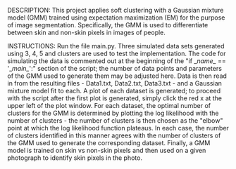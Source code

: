 DESCRIPTION: This project applies soft clustering with a Gaussian mixture model (GMM) trained using expectation maximization (EM) for the purpose of image segmentation. Specifically, the GMM is used to differentiate between skin and non-skin pixels in images of people. 

INSTRUCTIONS: Run the file main.py. Three simulated data sets generated using 3, 4, 5 and clusters are used to test the implementation. The code for simulating the data is commented out at the beginning of the "if \__name\__ == '\__main\__':" section of the script; the number of data points and parameters of the GMM used to generate them may be adjusted here. Data is then read in from the resulting files - Data1.txt, Data2.txt, Data3.txt - and a Gaussian mixture model fit to each. A plot of each dataset is generated; to proceed with the script after the first plot is generated, simply click the red x at the upper left of the plot window. For each dataset, the optimal number of clusters for the GMM is determined by plotting the log likelihood with the number of clusters - the number of clusters is then chosen as the "elbow" point at which the log likelihood function plateaus. In each case, the number of clusters identified in this manner agrees with the number of clusters of the GMM used to generate the corresponding dataset. Finally, a GMM model is trained on skin vs non-skin pixels and then used on a given photograph to identify skin pixels in the photo.  

